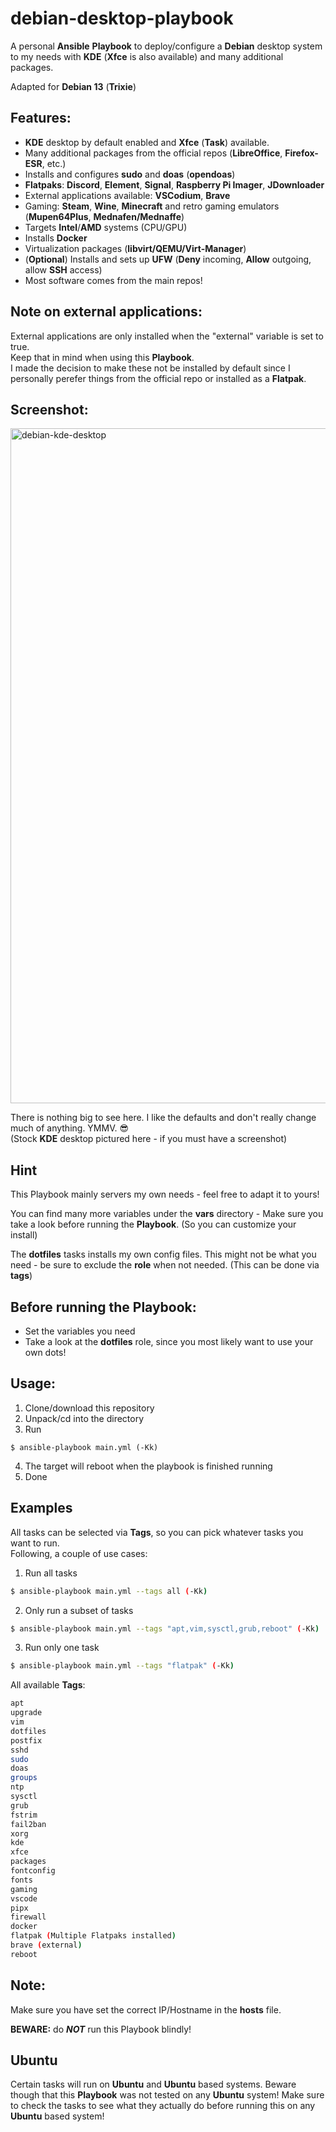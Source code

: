 # debian-desktop-playbook
A personal **Ansible** **Playbook** to deploy/configure a **Debian** desktop system to my needs with **KDE** (**Xfce** is also available) and many additional packages.

Adapted for **Debian 13** (**Trixie**)

## Features:
- **KDE** desktop by default enabled and **Xfce** (**Task**) available.
- Many additional packages from the official repos (**LibreOffice**, **Firefox-ESR**, etc.)
- Installs and configures **sudo** and **doas** (**opendoas**)
- **Flatpaks**: **Discord**, **Element**, **Signal**, **Raspberry Pi Imager**, **JDownloader**
- External applications available: **VSCodium**, **Brave**
- Gaming: **Steam**, **Wine**, **Minecraft**  and retro gaming emulators (**Mupen64Plus**, **Mednafen/Mednaffe**)
- Targets **Intel**/**AMD** systems (CPU/GPU)
- Installs **Docker**
- Virtualization packages (**libvirt/QEMU/Virt-Manager**)
- (**Optional**) Installs and sets up **UFW** (**Deny** incoming, **Allow** outgoing, allow **SSH** access)
- Most software comes from the main repos!

## Note on external applications:
External applications are only installed when the "external" variable is set to true.   
Keep that in mind when using this **Playbook**.   
I made the decision to make these not be installed by default since I personally perefer things from the official repo or installed as a **Flatpak**.

## Screenshot:
<img width="1920" height="1080" alt="debian-kde-desktop" src="https://github.com/user-attachments/assets/4f62731d-39e2-4ad9-93fa-20ac868351f4" />

There is nothing big to see here. I like the defaults and don't really change much of anything. YMMV. 😎   
(Stock **KDE** desktop pictured here - if you must have a screenshot)

## Hint
This Playbook mainly servers my own needs - feel free to adapt it to yours!

You can find many more variables under the **vars** directory - Make sure you take a look before running the **Playbook**. (So you can customize your install)

The **dotfiles** tasks installs my own config files. This might not be what you need - be sure to exclude the **role** when not needed. (This can be done via **tags**)

## Before running the Playbook:
- Set the variables you need
- Take a look at the **dotfiles** role, since you most likely want to use your own dots!

## Usage:
1. Clone/download this repository
2. Unpack/cd into the directory
3. Run
```shell
$ ansible-playbook main.yml (-Kk)
```
4. The target will reboot when the playbook is finished running
5. Done

## Examples
All tasks can be selected via **Tags**, so you can pick whatever tasks you want to run.   
Following, a couple of use cases:
1. Run all tasks
```bash
$ ansible-playbook main.yml --tags all (-Kk)
```
2. Only run a subset of tasks
```bash
$ ansible-playbook main.yml --tags "apt,vim,sysctl,grub,reboot" (-Kk)
```
3. Run only one task
```bash
$ ansible-playbook main.yml --tags "flatpak" (-Kk)
```
All available **Tags**:
```bash
apt
upgrade
vim
dotfiles
postfix
sshd
sudo
doas
groups
ntp
sysctl
grub
fstrim
fail2ban
xorg
kde
xfce
packages
fontconfig
fonts
gaming
vscode
pipx
firewall
docker
flatpak (Multiple Flatpaks installed)
brave (external)
reboot
```

## Note:
Make sure you have set the correct IP/Hostname in the **hosts** file.   

**BEWARE:** do **_NOT_** run this Playbook blindly!

## Ubuntu
Certain tasks will run on **Ubuntu** and **Ubuntu** based systems.
Beware though that this **Playbook** was not tested on any **Ubuntu** system!
Make sure to check the tasks to see what they actually do before running this on any **Ubuntu** based system!
